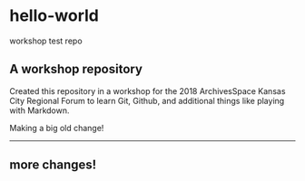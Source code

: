 # hello-world
workshop test repo

## A workshop repository

Created this repository in a workshop for the 2018 ArchivesSpace Kansas City Regional Forum to learn Git, Github, and additional things like playing with Markdown.

Making a big old change!

---
more changes!
---
